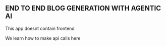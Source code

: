 ## END TO END BLOG GENERATION WITH AGENTIC AI


This app doesnt contain frontend 

We learn how to make api calls here